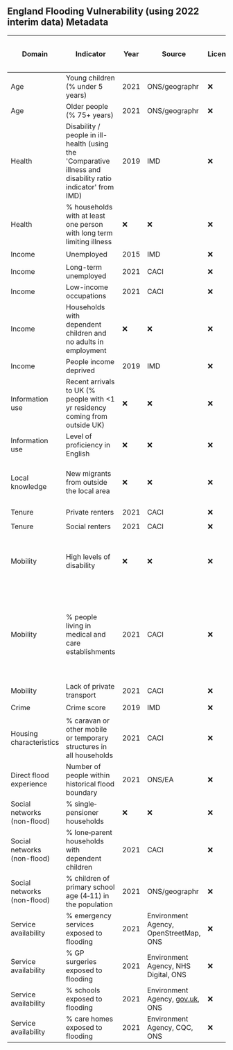 ## England Flooding Vulnerability (using 2022 interim data) Metadata

| Domain | Indicator | Year | Source | License | Indicator Code Added to `R/` | Data Added to `data/` |
| --- | --- | --- | --- | --- | --- | --- |
| Age | Young children (% under 5 years) | 2021 | ONS/geographr | :x: | :heavy_check_mark: | :heavy_check_mark: |
| Age | Older people (% 75+ years) | 2021 | ONS/geographr | :x: | :heavy_check_mark: | :heavy_check_mark: |
| Health | Disability / people in ill-health (using the 'Comparative illness and disability ratio indicator' from IMD) | 2019 | IMD | :x: | :heavy_check_mark: | :heavy_check_mark: |
| Health | % households with at least one person with long term limiting illness | :x: | :x: | :x: | :x: | :x: |
| Income | Unemployed | 2015 | IMD | :x: | :heavy_check_mark: | :heavy_check_mark: |
| Income | Long-term unemployed | 2021 | CACI | :x: | :heavy_check_mark: | :heavy_check_mark: |
| Income | Low-income occupations | 2021 | CACI | :x: | :heavy_check_mark: | :heavy_check_mark: |
| Income | Households with dependent children and no adults in employment | :x: | :x: | :x: | :x: | :x: |
| Income | People income deprived | 2019 | IMD | :x: | :heavy_check_mark: | :heavy_check_mark: |
| Information use | Recent arrivals to UK (% people with <1 yr residency coming from outside UK) | :x: | :x: | :x: | :x: | :x: |
| Information use | Level of proficiency in English | :x: | :x: | :x: | :x: | :x: |
| Local knowledge | New migrants from outside the local area | :x: | :x: | :x: | :x: - but could potentially use [LA-level data](https://www.ons.gov.uk/peoplepopulationandcommunity/populationandmigration/migrationwithintheuk/datasets/localareamigrationindicatorsunitedkingdom) | :x: |
| Tenure | Private renters | 2021 | CACI | :x: | :heavy_check_mark: | :heavy_check_mark: |
| Tenure | Social renters | 2021 | CACI | :x: | :heavy_check_mark: | :heavy_check_mark: |
| Mobility | High levels of disability | :x: | :x: | :x: | :x: - This indicator is already in the 'Health' domain | :x: |
| Mobility | % people living in medical and care establishments | 2021 | CACI | :x: | :heavy_check_mark: - an altnerative approach could potential model LA-level [ASCOF data](https://digital.nhs.uk/data-and-information/publications/statistical/adult-social-care-outcomes-framework-ascof/england-2020-21) down to LSOA | :heavy_check_mark: |
| Mobility | Lack of private transport | 2021 | CACI | :x: | :heavy_check_mark: | :heavy_check_mark: |
| Crime | Crime score | 2019 | IMD | :x: | :heavy_check_mark: | :heavy_check_mark: |
| Housing characteristics | % caravan or other mobile or temporary structures in all households | 2021 | CACI | :x: | :heavy_check_mark: | :heavy_check_mark: |
| Direct flood experience | Number of people within historical flood boundary | 2021 | ONS/EA | :x: | :heavy_check_mark: | :heavy_check_mark: |
| Social networks (non-flood) | % single‐pensioner households | :x: | :x: | :x: | :x: | :x: |
| Social networks (non-flood) | % lone‐parent households with dependent children | 2021 | CACI | :x: | :heavy_check_mark: | :heavy_check_mark: |
| Social networks (non-flood) | % children of primary school age (4‐11) in the population | 2021 | ONS/geographr | :x: | :heavy_check_mark: | :heavy_check_mark: |
| Service availability | % emergency services exposed to flooding | 2021 | Environment Agency, OpenStreetMap, ONS | :x: | :heavy_check_mark: | :heavy_check_mark: |
| Service availability | % GP surgeries exposed to flooding | 2021 | Environment Agency, NHS Digital, ONS | :x: | :heavy_check_mark: | :heavy_check_mark: |
| Service availability | % schools exposed to flooding | 2021 | Environment Agency, [gov.uk](https://www.compare-school-performance.service.gov.uk/download-data), ONS | :x: | :heavy_check_mark: | :heavy_check_mark: |
| Service availability | % care homes exposed to flooding | 2021 | Environment Agency, CQC, ONS | :x: | :heavy_check_mark: | :heavy_check_mark: |
